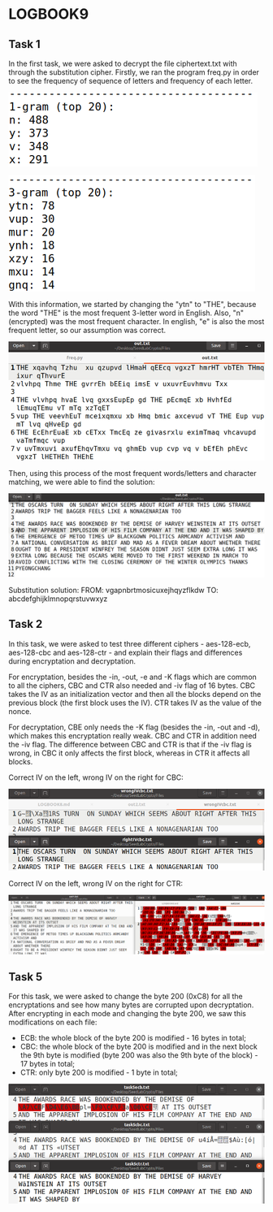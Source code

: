 # LOGBOOK9

## Task 1

In the first task, we were asked to decrypt the file ciphertext.txt with through the substitution cipher. Firstly, we ran the program freq.py in order to see the frequency of sequence of letters and frequency of each letter.

![1LetterGram](/Images/Logbook9/1lettergram.png)

![3LetterGram](/Images/Logbook9/3lettergram.png)

With this information, we started by changing the "ytn" to "THE", because the word "THE" is the most frequent 3-letter word in English. Also, "n" (encrypted) was the most frequent character. In english, "e" is also the most frequent letter, so our assumption was correct.

![First modification](/Images/Logbook9/task1first.png)

Then, using this process of the most frequent words/letters and character matching, we were able to find the solution:

![Solution](/Images/Logbook9/task1sol.png)

Substitution solution:
FROM: vgapnbrtmosicuxejhqyzflkdw
TO:   abcdefghijklmnopqrstuvwxyz

## Task 2

In this task, we were asked to test three different ciphers - aes-128-ecb, aes-128-cbc and aes-128-ctr - and explain their flags and differences during encryptation and decryptation.

For encryptation, besides the -in, -out, -e and -K flags which are common to all the ciphers, CBC and CTR also needed and -iv flag of 16 bytes. CBC takes the IV as an initialization vector and then all the blocks depend on the previous block (the first block uses the IV). CTR takes IV as the value of the nonce.

For decryptation, CBE only needs the -K flag (besides the -in, -out and -d), which makes this encryptation really weak. CBC and CTR in addition need the -iv flag. The difference between CBC and CTR is that if the -iv flag is wrong, in CBC it only affects the first block, whereas in CTR it affects all blocks.

Correct IV on the left, wrong IV on the right for CBC:

![CBC](/Images/Logbook9/task2cbc.png)

Correct IV on the left, wrong IV on the right for CTR:

![CTR](/Images/Logbook9/task2ctr.png)

## Task 5

For this task, we were asked to change the byte 200 (0xC8) for all the encryptations and see how many bytes are corrupted upon decryptation. After encrypting in each mode and changing the byte 200, we saw this modifications on each file:

- ECB: the whole block of the byte 200 is modified - 16 bytes in total;
- CBC: the whole block of the byte 200 is modified and in the next block the 9th byte is modified (byte 200 was also the 9th byte of the block) - 17 bytes in total;
- CTR: only byte 200 is modified - 1 byte in total;

![Modification](/Images/Logbook9/task5.png)
